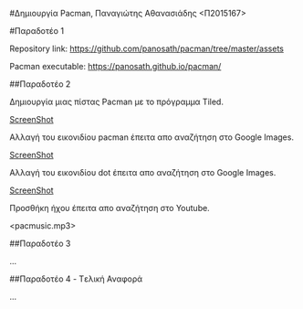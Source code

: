 #Δημιουργία Pacman, Παναγιώτης Αθανασιάδης <Π2015167>

#Παραδοτέο 1 

Repository link: https://github.com/panosath/pacman/tree/master/assets

Pacman executable: https://panosath.github.io/pacman/

##Παραδοτέο 2

Δημιουργία μιας πίστας Pacman με το πρόγραμμα Tiled.

  [ScreenShot](screenshot.png)

Αλλαγή του εικονιδίου pacman έπειτα απο αναζήτηση στο Google Images. 

  [ScreenShot](flowerpacman.png)

Αλλαγή του εικονιδίου dot έπειτα απο αναζήτηση στο Google Images.

  [ScreenShot](dotwow.png)

Προσθήκη ήχου έπειτα απο αναζήτηση στο Youtube.

  <pacmusic.mp3>



##Παραδοτέο 3

...

##Παραδοτέο 4 - Tελική Αναφορά

...
